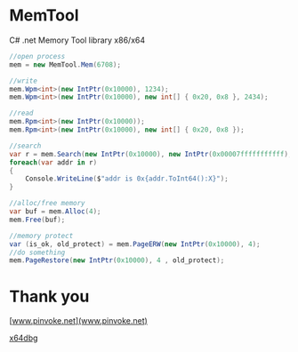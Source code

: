 # MemTool
C# .net Memory Tool library x86/x64

```c#
//open process
mem = new MemTool.Mem(6708);

//write
mem.Wpm<int>(new IntPtr(0x10000), 1234);
mem.Wpm<int>(new IntPtr(0x10000), new int[] { 0x20, 0x8 }, 2434);

//read
mem.Rpm<int>(new IntPtr(0x10000));
mem.Rpm<int>(new IntPtr(0x10000), new int[] { 0x20, 0x8 });

//search
var r = mem.Search(new IntPtr(0x10000), new IntPtr(0x00007fffffffffff), "00 FF 00 A2 00 03 00 B? 00 C5 00 ?? 00 07");
foreach(var addr in r)
{
    Console.WriteLine($"addr is 0x{addr.ToInt64():X}");
}

//alloc/free memory
var buf = mem.Alloc(4);
mem.Free(buf);

//memory protect
var (is_ok, old_protect) = mem.PageERW(new IntPtr(0x10000), 4);
//do something
mem.PageRestore(new IntPtr(0x10000), 4 , old_protect);
```
# Thank you
[www.pinvoke.net](www.pinvoke.net)

[x64dbg](https://github.com/x64dbg/x64dbg)
